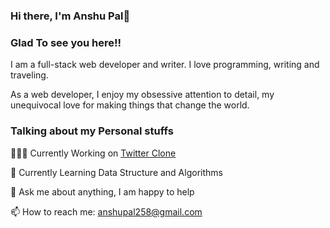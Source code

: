 ### Hi there, I'm Anshu Pal👋

<h3>Glad To see you here!!</h3>
I am a full-stack web developer and writer. I love programming, writing and traveling.

As a web developer, I enjoy my obsessive attention to detail, my unequivocal love for making things that change the world.


<h3>Talking about my Personal stuffs</h3>

   👨🏽‍💻 Currently Working on <a href="https://github.com/anshuUnity/Twitter-Clone" target="_blank">Twitter Clone</a>
    
   🌱 Currently Learning Data Structure and Algorithms
    
   💬 Ask me about anything, I am happy to help
    
   📫 How to reach me: anshupal258@gmail.com

